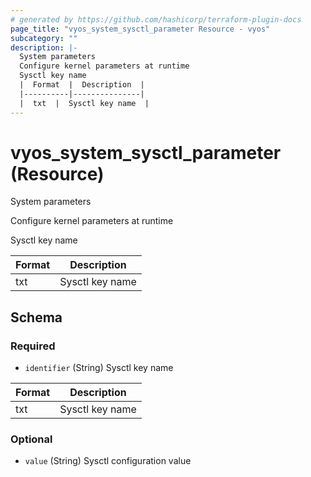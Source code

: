 ```yaml
---
# generated by https://github.com/hashicorp/terraform-plugin-docs
page_title: "vyos_system_sysctl_parameter Resource - vyos"
subcategory: ""
description: |-
  System parameters
  Configure kernel parameters at runtime
  Sysctl key name
  |  Format  |  Description  |
  |----------|---------------|
  |  txt  |  Sysctl key name  |
---
```


# vyos_system_sysctl_parameter (Resource)

System parameters

Configure kernel parameters at runtime

Sysctl key name

|  Format  |  Description  |
|----------|---------------|
|  txt  |  Sysctl key name  |



<!-- schema generated by tfplugindocs -->
## Schema

### Required

- `identifier` (String) Sysctl key name

|  Format  |  Description  |
|----------|---------------|
|  txt  |  Sysctl key name  |

### Optional

- `value` (String) Sysctl configuration value
